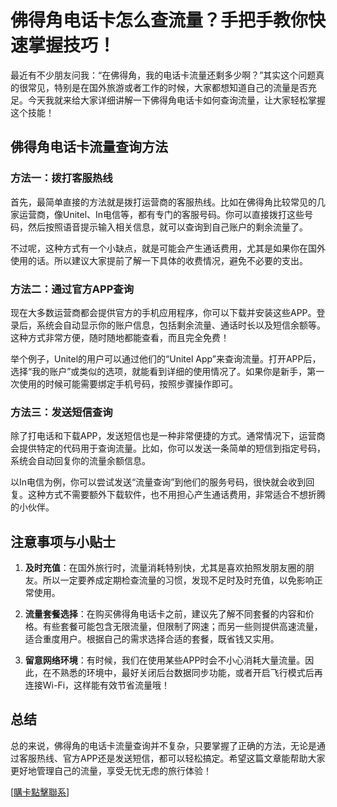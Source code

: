 # 佛得角电话卡怎么查流量？手把手教你快速掌握技巧！

最近有不少朋友问我：“在佛得角，我的电话卡流量还剩多少啊？”其实这个问题真的很常见，特别是在国外旅游或者工作的时候，大家都想知道自己的流量是否充足。今天我就来给大家详细讲解一下佛得角电话卡如何查询流量，让大家轻松掌握这个技能！

## 佛得角电话卡流量查询方法

### 方法一：拨打客服热线
首先，最简单直接的方法就是拨打运营商的客服热线。比如在佛得角比较常见的几家运营商，像Unitel、In电信等，都有专门的客服号码。你可以直接拨打这些号码，然后按照语音提示输入相关信息，就可以查询到自己账户的剩余流量了。

不过呢，这种方式有一个小缺点，就是可能会产生通话费用，尤其是如果你在国外使用的话。所以建议大家提前了解一下具体的收费情况，避免不必要的支出。

### 方法二：通过官方APP查询
现在大多数运营商都会提供官方的手机应用程序，你可以下载并安装这些APP。登录后，系统会自动显示你的账户信息，包括剩余流量、通话时长以及短信余额等。这种方式非常方便，随时随地都能查看，而且完全免费！

举个例子，Unitel的用户可以通过他们的“Unitel App”来查询流量。打开APP后，选择“我的账户”或类似的选项，就能看到详细的使用情况了。如果你是新手，第一次使用的时候可能需要绑定手机号码，按照步骤操作即可。

### 方法三：发送短信查询
除了打电话和下载APP，发送短信也是一种非常便捷的方式。通常情况下，运营商会提供特定的代码用于查询流量。比如，你可以发送一条简单的短信到指定号码，系统会自动回复你的流量余额信息。

以In电信为例，你可以尝试发送“流量查询”到他们的服务号码，很快就会收到回复。这种方式不需要额外下载软件，也不用担心产生通话费用，非常适合不想折腾的小伙伴。

## 注意事项与小贴士

1. **及时充值**：在国外旅行时，流量消耗特别快，尤其是喜欢拍照发朋友圈的朋友。所以一定要养成定期检查流量的习惯，发现不足时及时充值，以免影响正常使用。

2. **流量套餐选择**：在购买佛得角电话卡之前，建议先了解不同套餐的内容和价格。有些套餐可能包含无限流量，但限制了网速；而另一些则提供高速流量，适合重度用户。根据自己的需求选择合适的套餐，既省钱又实用。

3. **留意网络环境**：有时候，我们在使用某些APP时会不小心消耗大量流量。因此，在不熟悉的环境中，最好关闭后台数据同步功能，或者开启飞行模式后再连接Wi-Fi，这样能有效节省流量哦！

## 总结

总的来说，佛得角的电话卡流量查询并不复杂，只要掌握了正确的方法，无论是通过客服热线、官方APP还是发送短信，都可以轻松搞定。希望这篇文章能帮助大家更好地管理自己的流量，享受无忧无虑的旅行体验！

[[購卡點擊聯系](https://t.me/s/esim1088)]